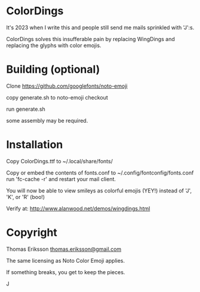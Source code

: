 ColorDings
==========

It's 2023 when I write this and people still send me mails sprinkled with 'J':s.


ColorDings solves this insufferable pain by replacing WingDings and replacing the glyphs with color emojis.

Building (optional)
===================

Clone https://github.com/googlefonts/noto-emoji


copy generate.sh to noto-emoji checkout


run generate.sh


some assembly may be required.


Installation
============
Copy ColorDings.ttf to ~/.local/share/fonts/


Copy or embed the contents of fonts.conf to ~/.config/fontconfig/fonts.conf 
run 'fc-cache -r' and restart your mail client.


You will now be able to view smileys as colorful emojis (YEY!) instead of 'J', 'K', or 'R' (boo!)

Verify at: http://www.alanwood.net/demos/wingdings.html


Copyright
=========
Thomas Eriksson <thomas.eriksson@gmail.com>


The same licensing as Noto Color Emoji applies.

If something breaks, you get to keep the pieces.

J
